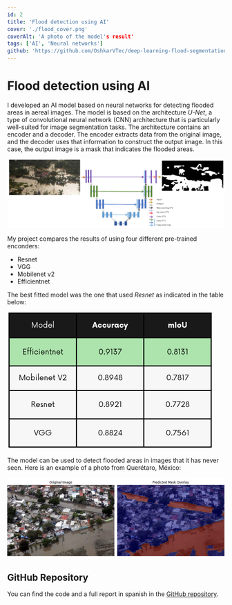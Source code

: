 ```yaml
---
id: 2
title: 'Flood detection using AI'
cover: './flood_cover.png'
coverAlt: 'A photo of the model's result'
tags: ['AI', 'Neural networks']
github: 'https://github.com/OshkarVTec/deep-learning-flood-segmentation'
---
```


# Flood detection using AI

I developed an AI model based on neural networks for detecting flooded areas in
aereal images. The model is based on the architecture _U-Net_, a type of
convolutional neural network (CNN) architecture that is particularly well-suited
for image segmentation tasks. The architecture contains an encoder and a
decoder. The encoder extracts data from the original image, and the decoder uses
that information to construct the output image. In this case, the output image
is a mask that indicates the flooded areas.

![U-Net Architecture](./unet.png)

My project compares the results of using four different pre-trained enconders:

- Resnet
- VGG
- Mobilenet v2
- Efficientnet

The best fitted model was the one that used _Resnet_ as indicated in the table
below:

![Results table](./flood_results.png)

The model can be used to detect flooded areas in images that it has never seen.
Here is an example of a photo from Querétaro, México:

![Demo](./flood_predictions.png)

## GitHub Repository

You can find the code and a full report in spanish in the
[GitHub repository](https://github.com/OshkarVTec/deep-learning-flood-segmentation).
